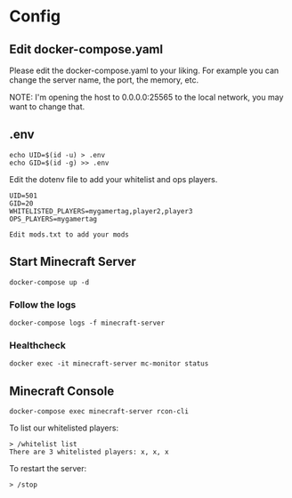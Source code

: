 # Config

## Edit docker-compose.yaml

Please edit the docker-compose.yaml to your liking.
For example you can change the server name, the port, the memory, etc.

NOTE: I'm opening the host to 0.0.0.0:25565 to the local network, you may want to change that.

## .env

```console
echo UID=$(id -u) > .env
echo GID=$(id -g) >> .env
```

Edit the dotenv file to add your whitelist and ops players.

```console
UID=501
GID=20
WHITELISTED_PLAYERS=mygamertag,player2,player3
OPS_PLAYERS=mygamertag
```

`Edit mods.txt to add your mods`

## Start Minecraft Server

```console
docker-compose up -d
```

### Follow the logs

```console
docker-compose logs -f minecraft-server
```

### Healthcheck

```console
docker exec -it minecraft-server mc-monitor status
```

## Minecraft Console

```
docker-compose exec minecraft-server rcon-cli
```

To list our whitelisted players:

```console
> /whitelist list
There are 3 whitelisted players: x, x, x
```

To restart the server:

```console
> /stop
```
